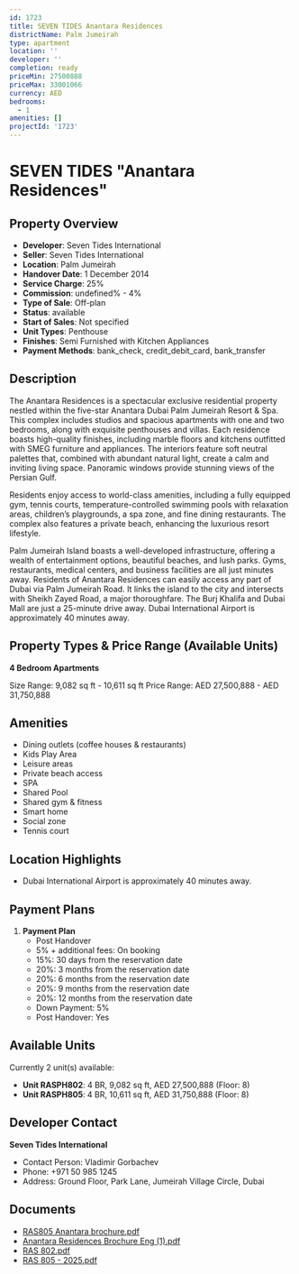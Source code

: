 ```yaml
---
id: 1723
title: SEVEN TIDES Anantara Residences
districtName: Palm Jumeirah
type: apartment
location: ''
developer: ''
completion: ready
priceMin: 27500888
priceMax: 33001066
currency: AED
bedrooms:
  - 1
amenities: []
projectId: '1723'
---
```


# SEVEN TIDES "Anantara Residences"

## Property Overview
- **Developer**: Seven Tides International
- **Seller**: Seven Tides International
- **Location**: Palm Jumeirah
- **Handover Date**: 1 December 2014
- **Service Charge**: 25%
- **Commission**: undefined% - 4%
- **Type of Sale**: Off-plan
- **Status**: available
- **Start of Sales**: Not specified
- **Unit Types**: Penthouse
- **Finishes**: Semi Furnished with Kitchen Appliances
- **Payment Methods**: bank_check, credit_debit_card, bank_transfer

## Description
The Anantara Residences is a spectacular exclusive residential property nestled within the five-star Anantara Dubai Palm Jumeirah Resort & Spa. This complex includes studios and spacious apartments with one and two bedrooms, along with exquisite penthouses and villas. Each residence boasts high-quality finishes, including marble floors and kitchens outfitted with SMEG furniture and appliances. The interiors feature soft neutral palettes that, combined with abundant natural light, create a calm and inviting living space. Panoramic windows provide stunning views of the Persian Gulf.

Residents enjoy access to world-class amenities, including a fully equipped gym, tennis courts, temperature-controlled swimming pools with relaxation areas, children’s playgrounds, a spa zone, and fine dining restaurants. The complex also features a private beach, enhancing the luxurious resort lifestyle.

Palm Jumeirah Island boasts a well-developed infrastructure, offering a wealth of entertainment options, beautiful beaches, and lush parks. Gyms, restaurants, medical centers, and business facilities are all just minutes away. Residents of Anantara Residences can easily access any part of Dubai via Palm Jumeirah Road. It links the island to the city and intersects with Sheikh Zayed Road, a major thoroughfare. The Burj Khalifa and Dubai Mall are just a 25-minute drive away. Dubai International Airport is approximately 40 minutes away.

## Property Types & Price Range (Available Units)
**4 Bedroom Apartments**

Size Range: 9,082 sq ft - 10,611 sq ft
Price Range: AED 27,500,888 - AED 31,750,888

## Amenities
- Dining outlets  (coffee houses & restaurants)
- Kids Play Area
- Leisure areas
- Private beach access
- SPA
- Shared Pool
- Shared gym & fitness
- Smart home
- Social zone
- Tennis court

## Location Highlights
- Dubai International Airport is approximately 40 minutes away.

## Payment Plans
1. **Payment Plan**
   - Post Handover
   - 5% + additional fees: On booking
   - 15%: 30 days from the reservation date
   - 20%: 3 months from the reservation date
   - 20%: 6 months from the reservation date
   - 20%: 9 months from the reservation date
   - 20%: 12 months from the reservation date
   - Down Payment: 5%
   - Post Handover: Yes

## Available Units
Currently 2 unit(s) available:
- **Unit RASPH802**: 4 BR, 9,082 sq ft, AED 27,500,888 (Floor: 8)
- **Unit RASPH805**: 4 BR, 10,611 sq ft, AED 31,750,888 (Floor: 8)

## Developer Contact
**Seven Tides International**
- Contact Person: Vladimir Gorbachev
- Phone: +971 50 985 1245
- Address: Ground Floor, Park Lane, Jumeirah Village Circle, Dubai

## Documents
- [RAS805 Anantara brochure.pdf](https://cdn.geniemap.net/2024/04/24/i7Zir9ESqmH6voQRJqzV54ezGshSXOV6jQqequsD.pdf)
- [Anantara Residences Brochure Eng (1).pdf](https://cdn.geniemap.net/2024/04/24/sPkE5bdcDHn76iHDdo62mI4w6EfNsgXmlZDcALU1.pdf)
- [RAS 802.pdf](https://cdn.geniemap.net/2024/07/16/Djgiecxq0r8ZcyzFFdaptFvolzNC6L0bqMQS6Jj9.pdf)
- [RAS 805 - 2025.pdf](https://cdn.geniemap.net/2025/02/20/QAz69Dd1VErTazQG0qegq7qbDeDpROUOiCMpYPFW.pdf)
